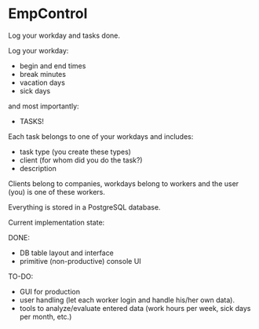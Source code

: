 # EmpControl
Log your workday and tasks done.

Log your workday:

- begin and end times
- break minutes
- vacation days
- sick days

and most importantly:

- TASKS!

Each task belongs to one of your workdays and includes:

- task type (you create these types)
- client (for whom did you do the task?)
- description

Clients belong to companies, workdays belong to workers
and the user (you) is one of these workers.

Everything is stored in a PostgreSQL database.

Current implementation state:

DONE:

- DB table layout and interface
- primitive (non-productive) console UI

TO-DO:

- GUI for production
- user handling (let each worker login and handle his/her own data).
- tools to analyze/evaluate entered data (work hours per week, sick days per month, etc.)
